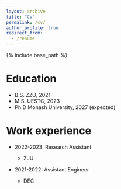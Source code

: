 ```yaml
---
layout: archive
title: "CV"
permalink: /cv/
author_profile: true
redirect_from:
  - /resume
---
```


{% include base_path %}

Education
======
* B.S. ZZU, 2021
* M.S. UESTC, 2023
* Ph.D Monash University, 2027 (expected)

Work experience
======
* 2022-2023: Research Assistant
  * ZJU


* 2021-2022: Assistant Engineer
  * DEC
